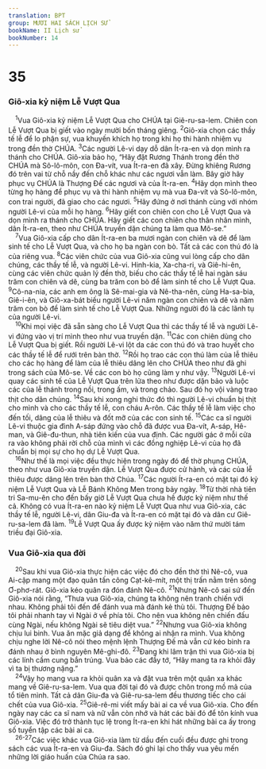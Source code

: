 ```yaml
---
translation: BPT
group: MƯƠI HAI SÁCH LỊCH SỬ
bookName: II Lịch sử 
bookNumber: 14
---
```


<div class="title"><h1>35</h1><h3>Giô-xia kỷ niệm Lễ Vượt Qua</h3></div>
<span class="verse 2su_35_1"> <sup>1</sup>Vua Giô-xia kỷ niệm Lễ Vượt Qua cho CHÚA tại Giê-ru-sa-lem. Chiên con Lễ Vượt Qua bị giết vào ngày mười bốn tháng giêng.</span>
<span class="verse 2su_35_2"><sup>2</sup>Giô-xia chọn các thầy tế lễ để lo phận sự, vua khuyến khích họ trong khi họ thi hành nhiệm vụ trong đền thờ CHÚA.</span>
<span class="verse 2su_35_3"><sup>3</sup>Các người Lê-vi dạy dỗ dân Ít-ra-en và dọn mình ra thánh cho CHÚA. Giô-xia bảo họ, “Hãy đặt Rương Thánh trong đền thờ CHÚA mà Sô-lô-môn, con Đa-vít, vua Ít-ra-en đã xây. Đừng khiêng Rương đó trên vai từ chỗ nầy đến chỗ khác như các ngươi vẫn làm. Bây giờ hãy phục vụ CHÚA là Thượng Đế các ngươi và của Ít-ra-en.</span>
<span class="verse 2su_35_4"><sup>4</sup>Hãy dọn mình theo từng họ hàng để phục vụ và thi hành nhiệm vụ mà vua Đa-vít và Sô-lô-môn, con trai người, đã giao cho các ngươi.</span>
<span class="verse 2su_35_5"><sup>5</sup>Hãy đứng ở nơi thánh cùng với nhóm người Lê-vi của mỗi họ hàng.</span>
<span class="verse 2su_35_6"><sup>6</sup>Hãy giết con chiên con cho Lễ Vượt Qua và dọn mình ra thánh cho CHÚA. Hãy giết các con chiên cho thân nhân mình, dân Ít-ra-en, theo như CHÚA truyền dặn chúng ta làm qua Mô-se.”<br/></span>
<span class="verse 2su_35_7"> <sup>7</sup>Vua Giô-xia cấp cho dân Ít-ra-en ba mươi ngàn con chiên và dê để làm sinh tế cho Lễ Vượt Qua, và cho họ ba ngàn con bò. Tất cả các con thú đó là của riêng vua.</span>
<span class="verse 2su_35_8"><sup>8</sup>Các viên chức của vua Giô-xia cũng vui lòng cấp cho dân chúng, các thầy tế lễ, và người Lê-vi. Hinh-kia, Xa-cha-ri, và Giê-hi-ên, cùng các viên chức quản lý đền thờ, biếu cho các thầy tế lễ hai ngàn sáu trăm con chiên và dê, cùng ba trăm con bò để làm sinh tế cho Lễ Vượt Qua.</span>
<span class="verse 2su_35_9"><sup>9</sup>Cô-na-nia, các anh em ông là Sê-mai-gia và Nê-tha-nên, cùng Ha-sa-bia, Giê-i-ên, và Giô-xa-bát biếu người Lê-vi năm ngàn con chiên và dê và năm trăm con bò để làm sinh tế cho Lễ Vượt Qua. Những người đó là các lãnh tụ của người Lê-vi.<br/></span>
<span class="verse 2su_35_10"> <sup>10</sup>Khi mọi việc đã sẵn sàng cho Lễ Vượt Qua thì các thầy tế lễ và người Lê-vi đứng vào vị trí mình theo như vua truyền dặn.</span>
<span class="verse 2su_35_11"><sup>11</sup>Các con chiên dùng cho Lễ Vượt Qua bị giết. Rồi người Lê-vi lột da các con thú đó và trao huyết cho các thầy tế lễ để rưới trên bàn thờ.</span>
<span class="verse 2su_35_12"><sup>12</sup>Rồi họ trao các con thú làm của lễ thiêu cho các họ hàng để làm của lễ thiêu dâng lên cho CHÚA theo như đã ghi trong sách của Mô-se. Về các con bò họ cũng làm y như vậy.</span>
<span class="verse 2su_35_13"><sup>13</sup>Người Lê-vi quay các sinh tế của Lễ Vượt Qua trên lửa theo như được dặn bảo và luộc các của lễ thánh trong nồi, trong ấm, và trong chảo. Sau đó họ vội vàng trao thịt cho dân chúng.</span>
<span class="verse 2su_35_14"><sup>14</sup>Sau khi xong nghi thức đó thì người Lê-vi chuẩn bị thịt cho mình và cho các thầy tế lễ, con cháu A-rôn. Các thầy tế lễ làm việc cho đến tối, dâng của lễ thiêu và đốt mỡ của các con sinh tế.</span>
<span class="verse 2su_35_15"><sup>15</sup>Các ca sĩ người Lê-vi thuộc gia đình A-sáp đứng vào chỗ đã được vua Đa-vít, A-sáp, Hê-man, và Giê-đu-thun, nhà tiên kiến của vua định. Các người gác ở mỗi cửa ra vào không phải rời chỗ của mình vì các đồng nghiệp Lê-vi của họ đã chuẩn bị mọi sự cho họ dự Lễ Vượt Qua.<br/></span>
<span class="verse 2su_35_16"> <sup>16</sup>Như thế là mọi việc đều thực hiện trong ngày đó để thờ phụng CHÚA, theo như vua Giô-xia truyền dặn. Lễ Vượt Qua được cử hành, và các của lễ thiêu được dâng lên trên bàn thờ Chúa.</span>
<span class="verse 2su_35_17"><sup>17</sup>Các người Ít-ra-en có mặt tại đó kỷ niệm Lễ Vượt Qua và Lễ Bánh Không Men trong bảy ngày.</span>
<span class="verse 2su_35_18"><sup>18</sup>Từ thời nhà tiên tri Sa-mu-ên cho đến bấy giờ Lễ Vượt Qua chưa hề được kỷ niệm như thế cả. Không có vua Ít-ra-en nào kỷ niệm Lễ Vượt Qua như vua Giô-xia, các thầy tế lễ, người Lê-vi, dân Giu-đa và Ít-ra-en có mặt tại đó và dân cư Giê-ru-sa-lem đã làm.</span>
<span class="verse 2su_35_19"><sup>19</sup>Lễ Vượt Qua ấy được kỷ niệm vào năm thứ mười tám triều đại Giô-xia.<br/></span>
<div class="title"><h3>Vua Giô-xia qua đời</h3></div>
<span class="verse 2su_35_20"> <sup>20</sup>Sau khi vua Giô-xia thực hiện các việc đó cho đền thờ thì Nê-cô, vua Ai-cập mang một đạo quân tấn công Cạt-kê-mít, một thị trấn nằm trên sông Ơ-phơ-rát. Giô-xia kéo quân ra đón đánh Nê-cô.</span>
<span class="verse 2su_35_21"><sup>21</sup>Nhưng Nê-cô sai sứ đến Giô-xia nói rằng, “Thưa vua Giô-xia, chúng ta không nên tranh chiến với nhau. Không phải tôi đến để đánh vua mà đánh kẻ thù tôi. Thượng Đế bảo tôi phải nhanh tay vì Ngài ở về phía tôi. Cho nên vua không nên chiến đấu cùng Ngài, nếu không Ngài sẽ tiêu diệt vua.”</span>
<span class="verse 2su_35_22"><sup>22</sup>Nhưng vua Giô-xia không chịu lui binh. Vua ăn mặc giả dạng để không ai nhận ra mình. Vua không chịu nghe lời Nê-cô nói theo mệnh lệnh Thượng Đế mà vẫn cứ kéo binh ra đánh nhau ở bình nguyên Mê-ghi-đô.</span>
<span class="verse 2su_35_23"><sup>23</sup>Đang khi lâm trận thì vua Giô-xia bị các lính cầm cung bắn trúng. Vua bảo các đầy tớ, “Hãy mang ta ra khỏi đây vì ta bị thương nặng.”<br/></span>
<span class="verse 2su_35_24"> <sup>24</sup>Vậy họ mang vua ra khỏi quân xa và đặt vua trên một quân xa khác mang về Giê-ru-sa-lem. Vua qua đời tại đó và được chôn trong mồ mả của tổ tiên mình. Tất cả dân Giu-đa và Giê-ru-sa-lem đều thương tiếc cho cái chết của vua Giô-xia.</span>
<span class="verse 2su_35_25"><sup>25</sup>Giê-rê-mi viết mấy bài ai ca về vua Giô-xia. Cho đến ngày nay các ca sĩ nam và nữ vẫn còn nhớ và hát các bài đó để tôn kính vua Giô-xia. Việc đó trở thành tục lệ trong Ít-ra-en khi hát những bài ca ấy trong số tuyển tập các bài ai ca.<br/></span>
<span class="verse 2su_35_26 2su_35_27"> <sup>26-27</sup>Các việc khác vua Giô-xia làm từ dầu đến cuối đều được ghi trong sách các vua Ít-ra-en và Giu-đa. Sách đó ghi lại cho thấy vua yêu mến những lời giáo huấn của Chúa ra sao.<br/></span>
